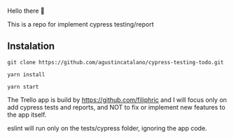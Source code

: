 
Hello there 👋

This is a repo for implement cypress testing/report 

## Instalation

`git clone https://github.com/agustincatalano/cypress-testing-todo.git`

`yarn install`

`yarn start`



The Trello app is build by https://github.com/filiphric and I will focus only on add cypress tests and reports, and NOT to fix or implement new features to the app itself.

eslint will run only on the tests/cypress folder, ignoring the app code. 

